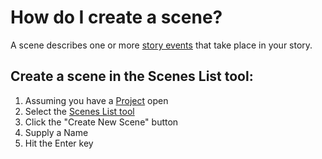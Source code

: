 # How do I create a scene?

A scene describes one or more [story events](/What%20is%20.../a%20Story%20Event.md) that take place in your story. 


## Create a scene in the Scenes List tool:

1. Assuming you have a [Project](/What%20is%20.../a%20Project.md) open
2. Select the [Scenes List tool]()
3. Click the "Create New Scene" button
4. Supply a Name
5. Hit the Enter key



